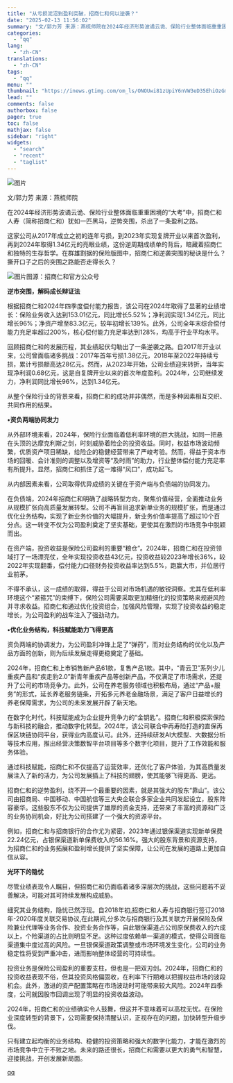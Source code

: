 ```yaml
---
title: "从亏损泥沼到盈利突破，招商仁和何以逆袭？"
date: "2025-02-13 11:56:02"
summary: "文/郭力芳 来源：燕梳师院在2024年经济形势波谲云诡、保险行业整体面临重重困境的“大考”中，招商仁..."
categories:
  - "qq"
lang:
  - "zh-CN"
translations:
  - "zh-CN"
tags:
  - "qq"
menu: ""
thumbnail: "https://inews.gtimg.com/om_ls/ONOUwi81zUpiY6nVW3eD35EhiOzGmSRKi7-doXzk_Fa-sAA_640360/0"
lead: ""
comments: false
authorbox: false
pager: true
toc: false
mathjax: false
sidebar: "right"
widgets:
  - "search"
  - "recent"
  - "taglist"
---
```


![图片](https://inews.gtimg.com/om_bt/OECKKjMqY7jjNep_mm3ccEOyFpp1Y86HLTtI7PardEdh8AA/641)

文/郭力芳 来源：燕梳师院

在2024年经济形势波谲云诡、保险行业整体面临重重困境的“大考”中，招商仁和人寿（简称招商仁和）犹如一匹黑马，逆势突围，杀出了一条盈利之路。

这家公司从2017年成立之初的连年亏损，到2023年实现复牌开业以来首次盈利，再到2024年取得1.34亿元的亮眼业绩，这份逆周期成绩单的背后，暗藏着招商仁和独特的生存哲学。在群雄割据的保险版图中，招商仁和逆袭突围的秘诀是什么？撕开口子之后的突围之路能否走得长久？

![图片](https://inews.gtimg.com/om_bt/ObCePgj8xMhHi9JubdVdtlRkrF6eFha0FA4qjg-L_VXMUAA/641)图源：招商仁和官方公众号

**逆市突围，解码成长辩证法**

根据招商仁和2024年四季度偿付能力报告，该公司在2024年取得了显著的业绩增长：保险业务收入达到153.01亿元，同比增长5.52%；净利润实现1.34亿元，同比增长96%；净资产增至83.3亿元，较年初增长139%。此外，公司全年末综合偿付能力充足率超过200%，核心偿付能力充足率达到128%，均高于行业平均水平。

回顾招商仁和的发展历程，其业绩起伏勾勒出了一条逆袭之路。自2017年开业以来，公司曾面临诸多挑战：2017年首年亏损1.38亿元，2018年至2022年持续亏损，累计亏损额高达28亿元。然而，从2023年开始，公司业绩迎来转折，当年实现净利润0.68亿元，这是自复牌开业以来的首次年度盈利。2024年，公司继续发力，净利润同比增长96%，达到1.34亿元。

从整个保险行业的背景来看，招商仁和的成功并非偶然，而是多种因素相互交织、共同作用的结果。

**•资负两端协同发力**

从外部环境来看，2024年，保险行业面临着低利率环境的巨大挑战，如同一把悬在头顶的达摩克利斯之剑，时刻威胁着险企的投资收益。同时，权益市场波动频繁，优质资产项目稀缺，给险企的稳健经营带来了严峻考验。然而，得益于资本市场的回暖、会计准则的调整以及增资等“及时雨”的助力，行业整体偿付能力充足率有所提升。显然，招商仁和抓住了这一难得“风口”，成功起飞。

从内部因素来看，公司取得优异成绩的关键在于资产端与负债端的协同发力。

在负债端，2024年招商仁和明确了战略转型方向，聚焦价值经营，全面推动业务从规模扩张向高质量发展转型。公司不再盲目追求新单业务的规模扩张，而是通过优化业务结构，实现了新业务价值的大幅提升，新业务价值率提高了超过10个百分点。这一转变不仅为公司盈利奠定了坚实基础，更使其在激烈的市场竞争中脱颖而出。

在资产端，投资收益是保险公司盈利的重要“粮仓”。2024年，招商仁和在投资领域打了一场漂亮仗，全年实现投资收益43亿元，投资收益较2023年增长36%，较2022年实现翻番，偿付能力口径财务投资收益率达到5.5%，跑赢大市，并位居行业前茅。

不得不承认，这一成绩的取得，得益于公司对市场机遇的敏锐洞察。尤其在低利率环境这个“紧箍咒”的束缚下，保险公司需要采取更加精细化的投资策略来规避风险并寻求收益。招商仁和通过优化投资组合，加强风险管理，实现了投资收益的稳定增长，为公司盈利的战车注入了强劲动力。

**•优化业务结构，科技赋能助力飞得更高**

资负两端的协调发力，为公司盈利冲锋上足了“弹药”，而对业务结构的优化以及产品方面的创新，则为后续发展走得更稳奠定了基础。

2024年，招商仁和上市销售新产品61款，复售产品1款。其中，“青云卫”系列少儿重疾产品和“疾走豹2.0”新青年重疾产品等创新产品，不仅满足了市场需求，还提升了公司的市场竞争力。此外，公司在养老服务领域也积极布局，通过“产品+服务”的形式，延长养老服务链条，开拓多元养老金融场景，满足了客户日益增长的养老保障需求，为公司的未来发展开辟了新天地。

在数字化时代，科技赋能成为企业提升竞争力的“金钥匙”。招商仁和积极探索保险与新科技的融合，推动数字化转型。2024年，该公司联合中再寿险打造的直保再保区块链协同平台，获得业内高度认可。此外，还持续研发AI大模型、大数据分析等技术应用，推出经营决策数智平台项目等多个数字化项目，提升了工作效能和服务体验。

通过科技赋能，招商仁和不仅提高了运营效率，还优化了客户体验，为其高质量发展注入了新的活力，为公司发展插上了科技的翅膀，使其能够飞得更高、更远。

招商仁和的逆势盈利，绕不开一个最重要的因素，就是其强大的股东“靠山”。该公司由招商局、中国移动、中国航信等三大央企联合多家企业共同发起设立，股东阵容豪华。这些股东不仅为公司提供了雄厚的资金支持，还带来了丰富的资源和广泛的业务协同机会，好比为公司搭建了一个强大的资源平台。

例如，招商仁和与招商银行的合作尤为紧密，2023年通过银保渠道实现新单保费22.24亿元，占银保渠道新单保费收入的56.16%。强大的股东背景和资源支持，为招商仁和的业务拓展和盈利增长提供了坚实保障，让公司在发展的道路上更加自信从容。

**光环下的隐忧**

尽管业绩表现令人瞩目，但招商仁和仍面临着诸多深层次的挑战，这些问题若不妥善解决，可能对其可持续发展构成威胁。

细究其业务结构，隐忧已然浮现。自2018年初,招商仁和人寿与招商银行签订2018年-2020年度关联交易协议,在此期间,分多次与招商银行及其关联方开展保险及保险兼业代理等业务合作、投资业务合作等，自此银保渠道占公司原保费收入的六成以上，个险渠道的占比则明显不足。这种过度依赖单一渠道的模式，使得公司面临渠道集中度过高的风险。一旦银保渠道政策调整或市场环境发生变化，公司的业务稳定性将受到严重冲击，进而影响整体经营的可持续性。

投资业务是保险公司盈利的重要支柱，但也是一把双刃剑。2024年，招商仁和的投资收益表现不俗，但其投资风格偏固收，在利率下行期难以把握权益市场的波段机会。此外，激进的资产配置策略在市场波动时可能带来较大风险。2024年四季度，公司就因股市回调出现了明显的投资收益波动。

2024年，招商仁和的业绩确实令人鼓舞，但这并不意味着可以高枕无忧。在保险业深度转型的背景下，公司需要保持清醒认识，正视存在的问题，加快转型升级步伐。

只有建立起均衡的业务结构、稳健的投资策略和强大的数字化能力，才能在激烈的市场竞争中立于不败之地。未来的路还很长，招商仁和需要以更大的勇气和智慧，迎接挑战，开创发展新局面。

[qq](https://new.qq.com/rain/a/20250213A03N7A00)
